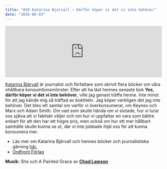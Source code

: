 ```yaml
---
title: "#20 Katarina Bjärvall – Därför köper vi det vi inte behöver"
date: "2016-06-03"
---
```


<iframe src="https://w.soundcloud.com/player/?url=https%3A//api.soundcloud.com/tracks/267226030&amp;color=001665&amp;amp;auto_play=false&amp;amp;hide_related=false&amp;show_comments=true&amp;show_user=true&amp;show_reposts=false" width="100%" height="166" frameborder="no" scrolling="no"></iframe>

[Katarina Bjärvall](http://www.katarinabjarvall.se/katarinabjarvall.se/Start.html) är journalist och författare som skrivit flera böcker om våra ohållbara konsumtionsmönster. Efter att ha läst hennes senaste bok **Yes, därför köper vi det vi inte behöver**, ville jag genast träffa henne. Inte minst för att jag kände mig så träffad av boktiteln. Jag köper verkligen det jag inte behöver. Det blev ett samtal om varför vi överkonsumerar, om Keynes och Marx och Adam Smith. Om vad som skulle hända om vi slutade, hur vi lurar oss själva att vi faktiskt väljer och om hur vi uppfattar en vara som bättre enbart för att den har ett högre pris, men också om hur ett mer hållbart samhälle skulle kunna se ut, där vi inte jobbade ihjäl oss för att kunna konsumera mer.

- Läs mer om Katarina Bjärvall och hennes böcker och journalistiska gärning [här.](http://www.katarinabjarvall.se/katarinabjarvall.se/Start.html)
- [Ordfront Förlag](http://ordfrontforlag.se/forfattare/katarina-bjarvall/)

**Musik:** She och A Painted Grace av **[Chad Lawson](https://soundcloud.com/chad-lawson)**

